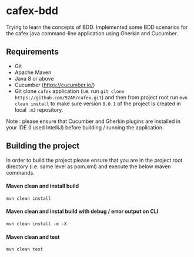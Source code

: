 # cafex-bdd
Trying to learn the concepts of BDD. Implemented some BDD scenarios for the cafex java command-line application using Gherkin and Cucumber.

## Requirements
* Git
* Apache Maven 
* Java 8 or above
* Cucumber (https://cucumber.io/)
* Git clone `cafex` application (i.e. run `git clone https://github.com/92AM/cafex.git`) and then from project root run `mvn clean install` to make sure version `0.0.1` of the project is created in local `.m2` repository.

Note : please ensure that Cucumber and Gherkin plugins are installed in your IDE (I used IntelliJ) before building / running the application.

## Building the project
In order to build the project please ensure that you are in the project root directory (i.e. same level as pom.xml) and execute the below maven commands.

#### Maven clean and install build
`mvn clean install`

#### Maven clean and instal build with debug / error output on CLI
`mvn clean install -e -X`

#### Maven clean and test 
`mvn clean test`
